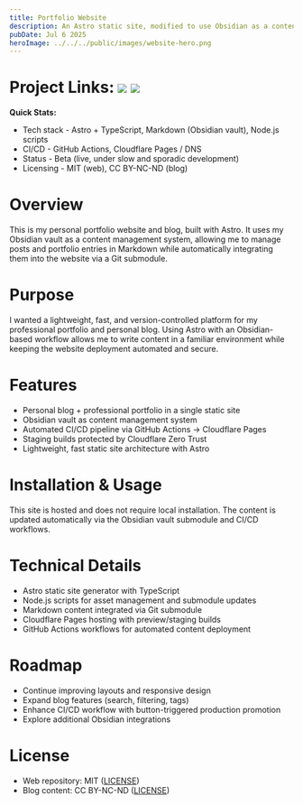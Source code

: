 ```yaml
---
title: Portfolio Website
description: An Astro static site, modified to use Obsidian as a content management system, hosting my personal blog and professional portfolio.
pubDate: Jul 6 2025
heroImage: ../../../public/images/website-hero.png
---
```

# Project Links: <a href="https://github.com/Alexzander-Hurd/Portfolio-Web"><img src="https://img.shields.io/badge/Web-%23121011.svg?logo=github&logoColor=white"/></a> <a href="https://github.com/Alexzander-Hurd/Portfolio-Blog"><img src="https://img.shields.io/badge/Blog-%23121011.svg?logo=github&logoColor=white"/></a>

**Quick Stats:**

- Tech stack - Astro + TypeScript, Markdown (Obsidian vault), Node.js scripts  
- CI/CD - GitHub Actions, Cloudflare Pages / DNS  
- Status - Beta (live, under slow and sporadic development)  
- Licensing - MIT (web), CC BY-NC-ND (blog)  

# Overview

This is my personal portfolio website and blog, built with Astro. It uses my Obsidian vault as a content management system, allowing me to manage posts and portfolio entries in Markdown while automatically integrating them into the website via a Git submodule.

# Purpose

I wanted a lightweight, fast, and version-controlled platform for my professional portfolio and personal blog. Using Astro with an Obsidian-based workflow allows me to write content in a familiar environment while keeping the website deployment automated and secure.

# Features

- Personal blog + professional portfolio in a single static site  
- Obsidian vault as content management system  
- Automated CI/CD pipeline via GitHub Actions → Cloudflare Pages  
- Staging builds protected by Cloudflare Zero Trust  
- Lightweight, fast static site architecture with Astro  

# Installation & Usage

This site is hosted and does not require local installation. The content is updated automatically via the Obsidian vault submodule and CI/CD workflows.

# Technical Details

- Astro static site generator with TypeScript  
- Node.js scripts for asset management and submodule updates  
- Markdown content integrated via Git submodule  
- Cloudflare Pages hosting with preview/staging builds  
- GitHub Actions workflows for automated content deployment  

# Roadmap

- Continue improving layouts and responsive design  
- Expand blog features (search, filtering, tags)  
- Enhance CI/CD workflow with button-triggered production promotion  
- Explore additional Obsidian integrations  

# License

- Web repository: MIT ([LICENSE](https://github.com/Alexzander-Hurd/Portfolio-Web/blob/master/LICENSE))  
- Blog content: CC BY-NC-ND ([LICENSE](https://github.com/Alexzander-Hurd/Portfolio-Blog/blob/master/LICENSE))  
